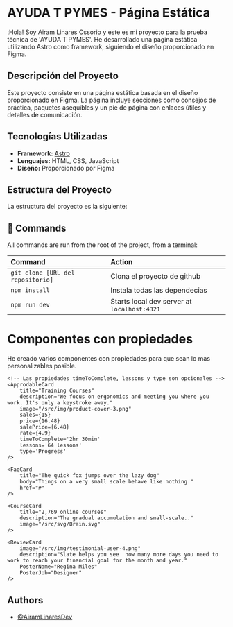 # AYUDA T PYMES - Página Estática

¡Hola! Soy Airam Linares Ossorio y este es mi proyecto para la prueba técnica de 'AYUDA T PYMES'. He desarrollado una página estática utilizando Astro como framework, siguiendo el diseño proporcionado en Figma.

## Descripción del Proyecto

Este proyecto consiste en una página estática basada en el diseño proporcionado en Figma. La página incluye secciones como consejos de práctica, paquetes asequibles y un pie de página con enlaces útiles y detalles de comunicación.

## Tecnologías Utilizadas

- **Framework:** [Astro](https://astro.build/)
- **Lenguajes:** HTML, CSS, JavaScript
- **Diseño:** Proporcionado por Figma

## Estructura del Proyecto

La estructura del proyecto es la siguiente:

## 🧞 Commands

All commands are run from the root of the project, from a terminal:

| Command                          | Action                                           |
| :------------------------------- | :----------------------------------------------- |
| `git clone [URL del repositorio]`| Clona el proyecto de github                      |
| `npm install`                    | Instala todas las dependecias                    |
| `npm run dev`                    | Starts local dev server at `localhost:4321`      |

# Componentes con propiedades

He creado varios componentes con propiedades para que sean lo mas personalizables posible.

```Astro
<!-- Las propiedades timeToComplete, lessons y type son opcionales -->
<ApprodableCard
    title="Training Courses"
    description="We focus on ergonomics and meeting you where you work. It's only a keystroke away."
    image="/src/img/product-cover-3.png"
    sales={15}
    price={16.48}
    salePrice={6.48}
    rate={4.9}
    timeToComplete='2hr 30min'
    lessons='64 lessons'
    type='Progress'
/>

<FaqCard
    title="The quick fox jumps over the lazy dog"
    body="Things on a very small scale behave like nothing "
    href="#"
/>

<CourseCard
    title="2,769 online courses"
    description="The gradual accumulation and small-scale.."
    image="/src/svg/Brain.svg"
/>

<ReviewCard
    image="/src/img/testimonial-user-4.png"
    description="Slate helps you see  how many more days you need to work to reach your financial goal for the month and year."
    PosterName="Regina Miles"
    PosterJob="Designer"
/>
```

## Authors

- [@AiramLinaresDev](https://github.com/AiramLinaresDev)

